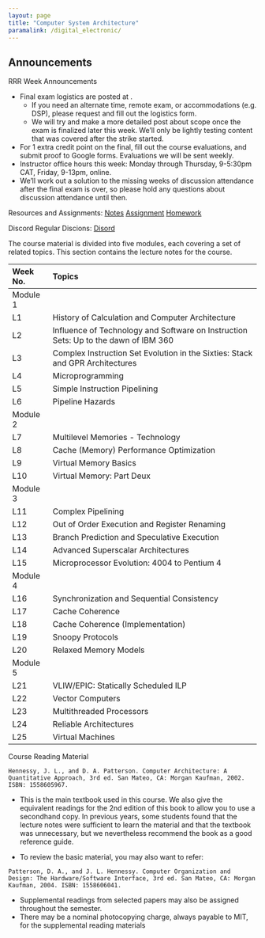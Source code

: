 ```yaml
---
layout: page
title: "Computer System Architecture"
paramalink: /digital_electronic/
---
```


## Announcements
RRR Week Announcements

* Final exam logistics are posted at .
    * If you need an alternate time, remote exam, or accommodations (e.g. DSP), please request and fill out the logistics form.
    * We will try and make a more detailed post about scope once the exam is finalized later this week. We’ll only be lightly testing content that was covered after the strike started.
* For 1 extra credit point on the final, fill out the course evaluations, and submit proof to Google forms. Evaluations we will be sent weekly.
* Instructor office hours this week: Monday through Thursday, 9-5:30pm CAT, Friday, 9-13pm, online.
* We’ll work out a solution to the missing weeks of discussion attendance after the final exam is over, so please hold any questions about discussion attendance until then.

Resources and Assignments: [Notes][notes] [Assignment][assignments] [Homework][homeworks]

Discord Regular Discions: [Disord](https://discord.gg/VDSSZHDm)

The course material is divided into five modules, each covering a set of related topics. This
section contains the lecture notes for the course.

| Week No.     | Topics                                   |
|:-------------|:-----------------------------------------|
|Module 1        |                                        |
|L1              | History of Calculation and Computer Architecture |
|L2	             | Influence of Technology and Software on Instruction Sets: Up to the dawn of IBM 360|
|L3	             | Complex Instruction Set Evolution in the Sixties: Stack and GPR Architectures|
|L4	             | Microprogramming|
|L5	             | Simple Instruction Pipelining|
|L6	             | Pipeline Hazards|
|Module 2        | |
|L7	             | Multilevel Memories - Technology|
|L8	             | Cache (Memory) Performance Optimization|
|L9	             | Virtual Memory Basics    |
|L10	         | Virtual Memory: Part Deux|
|Module 3           |                   |
|L11	            | Complex Pipelining|
|L12	            | Out of Order Execution and Register Renaming|
|L13	            | Branch Prediction and Speculative Execution|
|L14	            | Advanced Superscalar Architectures         |
|L15	            | Microprocessor Evolution: 4004 to Pentium 4|
|Module 4           |                                            |
|L16	            | Synchronization and Sequential Consistency |
|L17	            | Cache Coherence                     |
|L18	            | Cache Coherence (Implementation)    |
|L19	            | Snoopy Protocols                    |
|L20	            | Relaxed Memory Models               |
|Module 5           |                                     |
|L21	            | VLIW/EPIC: Statically Scheduled ILP |
|L22	            | Vector Computers                    |
|L23	            | Multithreaded Processors            |
|L24	            | Reliable Architectures              |
|L25	            | Virtual Machines                    |

Course Reading Material

`Hennessy, J. L., and D. A. Patterson. Computer Architecture: A Quantitative Approach, 3rd ed.
San Mateo, CA: Morgan Kaufman, 2002. ISBN: 1558605967.`

- This is the main textbook used in this course. We also give the equivalent readings for the 2nd
edition of this book to allow you to use a secondhand copy. In previous years, some students
found that the lecture notes were sufficient to learn the material and that the textbook was
unnecessary, but we nevertheless recommend the book as a good reference guide.
* To review the basic material, you may also want to refer:

`Patterson, D. A., and J. L. Hennessy. Computer Organization and Design: The
Hardware/Software Interface, 3rd ed. San Mateo, CA: Morgan Kaufman, 2004. ISBN:
1558606041.`

- Supplemental readings from selected papers may also be assigned throughout the semester.
- There may be a nominal photocopying charge, always payable to MIT, for the supplemental
reading materials

[notes]: https://classroom.google.com/c/NTM2NjA5NzQwMTc4?cjc=efofkxy
[assignments]: https://classroom.google.com/c/NTM2NjA5NzQwMTc4?cjc=efofkxy
[homeworks]: https://classroom.google.com/c/NTM2NjA5NzQwMTc4?cjc=efofkxy
